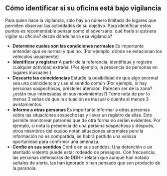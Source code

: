 [Title]: # (Identificar vigilancia en la oficina)
[Difficulty]: # (Principiante)
[Order]: # (13)

## Cómo identificar si su oficina está bajo vigilancia

Para quien hace la vigilancia, sólo hay un número limitado de lugares que permiten observar las actividades de su objetivo. Para identificar estos puntos es recomendable pensar como el adversario: qué haría si quisiera vigilar su oficina? desde dónde haría esa vigilancia?

*   **Determine cuales son las condiciones normales**
    Es importante entender qué es normal y qué no. (Por ejemplo, dónde se estacionan los vehículos usualmente)
*   **Identificar y registrar**
    A partir de la referencia, identifique y registre cualquier actividad extraña. (Por ejemplo, la presencia de personas en lugares inusuales.)
*   **Descarte las coincidencias**
    Estudie la posibilidad de que algo anormal sea una coincidencia y use el sentido común (Por ejemplo, si hay personas sospechosas, présteles atención. Parecen ser de la zona? ¿están muy interesadas en sus movimientos?) Tome nota de por lo menos 3 señas de que la situación es inusual o cuente al menos 3 avistamientos.
*   **Informe a otras personas**
    Es importante informar a otras personas sobre las situaciones sospechosas y llevar un registro de ellas. Esto permite monitorear patrones que de otra forma no serían evidentes. Por ejemplo, si nota la presencia de una persona sospechosa y después, otros miembros del equipo notan situaciones anormales pero la información no es compartida, se habrá perdido una valiosa oportunidad para confirmar una amenaza.
*   **Confíe en sus sentidos**
    Confíe en sus sentidos. Una detención o un atentado violento puede estar rodeado de presagios. Con frecuencia, las personas defensoras de DDHH relatan que aunque han notado señales de alerta, las han ignorado o han pensado que son producto de la paranoia.